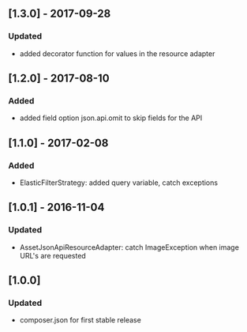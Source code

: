 ## [1.3.0] - 2017-09-28
### Updated
- added decorator function for values in the resource adapter

## [1.2.0] - 2017-08-10
### Added
- added field option json.api.omit to skip fields for the API

## [1.1.0] - 2017-02-08
### Added
- ElasticFilterStrategy: added query variable, catch exceptions

## [1.0.1] - 2016-11-04
### Updated
- AssetJsonApiResourceAdapter: catch ImageException when image URL's are requested

## [1.0.0]
### Updated
- composer.json for first stable release
